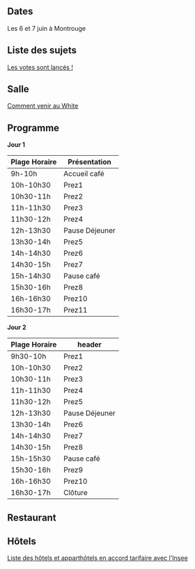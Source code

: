 ## Dates

Les 6 et 7 juin à Montrouge

## Liste des sujets
[Les votes sont lancés !](http://php.insee.fr/enq-interne/index.php?sid=45186&lang=fr)

## Salle
[Comment venir au White](https://www.agora.insee.fr/cms/sites/agora/home/services/DG/white--fairway/acces-aux-batiments-white-et-fairway.html)

## Programme
**Jour 1**

| Plage Horaire | Présentation |
| ------ | ------ |
| 9h-10h | Accueil café|
| 10h-10h30 | Prez1 | 
| 10h30-11h | Prez2 |
| 11h-11h30 | Prez3 |
| 11h30-12h | Prez4 |
| 12h-13h30 | Pause Déjeuner |
| 13h30-14h | Prez5 |
| 14h-14h30 | Prez6 |
| 14h30-15h | Prez7 |
| 15h-14h30 | Pause café |
| 15h30-16h | Prez8 |
| 16h-16h30 | Prez10 |
| 16h30-17h | Prez11 |

**Jour 2**

| Plage Horaire | header |
| ------ | ------ |
| 9h30-10h | Prez1|
| 10h-10h30 | Prez2 | 
| 10h30-11h | Prez3 |
| 11h-11h30 | Prez4 |
| 11h30-12h | Prez5 |
| 12h-13h30 | Pause Déjeuner |
| 13h30-14h | Prez6 |
| 14h-14h30 | Prez7 |
| 14h30-15h | Prez8 |
| 15h-15h30 | Pause café |
| 15h30-16h | Prez9 |
| 16h-16h30 | Prez10 |
| 16h30-17h | Clôture |


## Restaurant

## Hôtels
[Liste des hôtels et apparthôtels en accord tarifaire avec l'Insee](https://www.agora.insee.fr/files/live/sites/agora/files/shared/agora/DG/Procedures/Hotels%20et%20residhome%20INSEE%202019.pdf)